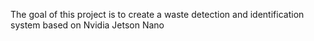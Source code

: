 The goal of this project is to create a waste detection and identification system based on Nvidia Jetson Nano


